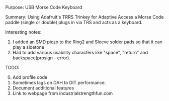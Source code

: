 Purpose:  USB Morse Code Keyboard

Summary:  Using Adafruit's TRRS Trinkey for Adaptive Access a Morse Code paddle (single or double) plugs in via TRS and acts as a keyboard.

Interesting notes:
1)  I added an SMD piezo to the Ring2 and Sleeve solder pads so that it can play a sidetone
2)  Had to add various usability characters like "space", "return" and backspace(prosign - error).

TODO:

0)  Add profile code
1)  Sometimes lags on DAH to DIT performance.
2)  Document additional features
3)  Link to webpage from industrialstrengthfun.com

